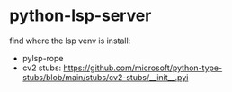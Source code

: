 # python-lsp-server

find where the lsp venv is
install:

- pylsp-rope
- cv2 stubs: https://github.com/microsoft/python-type-stubs/blob/main/stubs/cv2-stubs/__init__.pyi

